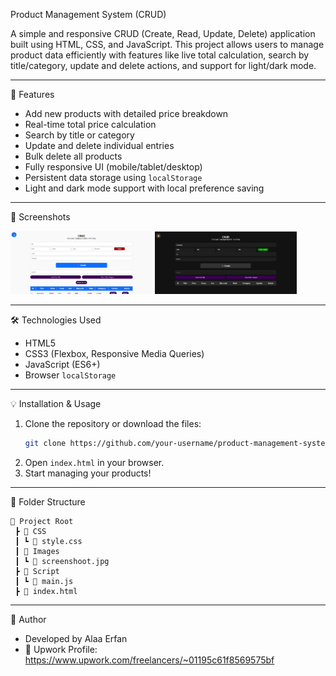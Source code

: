 
Product Management System (CRUD)

A simple and responsive CRUD (Create, Read, Update, Delete) application built using HTML, CSS, and JavaScript. This project allows users to manage product data efficiently with features like live total calculation, search by title/category, update and delete actions, and support for light/dark mode.

---

🚀 Features

- Add new products with detailed price breakdown
- Real-time total price calculation
- Search by title or category
- Update and delete individual entries
- Bulk delete all products
- Fully responsive UI (mobile/tablet/desktop)
- Persistent data storage using `localStorage`
- Light and dark mode support with local preference saving

---

📸 Screenshots

> <p float="left">
  <img src="Images/light.png" width="45%" />
  <img src="Images/dark.png" width="45%" />
</p>

---

🛠 Technologies Used

- HTML5
- CSS3 (Flexbox, Responsive Media Queries)
- JavaScript (ES6+)
- Browser `localStorage`

---
💡 Installation & Usage

1. Clone the repository or download the files:
   ```bash
   git clone https://github.com/your-username/product-management-system.git
   ```
2. Open `index.html` in your browser.
3. Start managing your products!

---

📂 Folder Structure

```
📁 Project Root
 ┣ 📁 CSS
 ┃ ┗ 📄 style.css
 ┃ 📁 Images
 ┃ ┗ 📄 screenshoot.jpg
 ┣ 📁 Script
 ┃ ┗ 📄 main.js
 ┣ 📄 index.html
```

---

📣 Author

- Developed by Alaa Erfan
- 💼 Upwork Profile: https://www.upwork.com/freelancers/~01195c61f8569575bf
